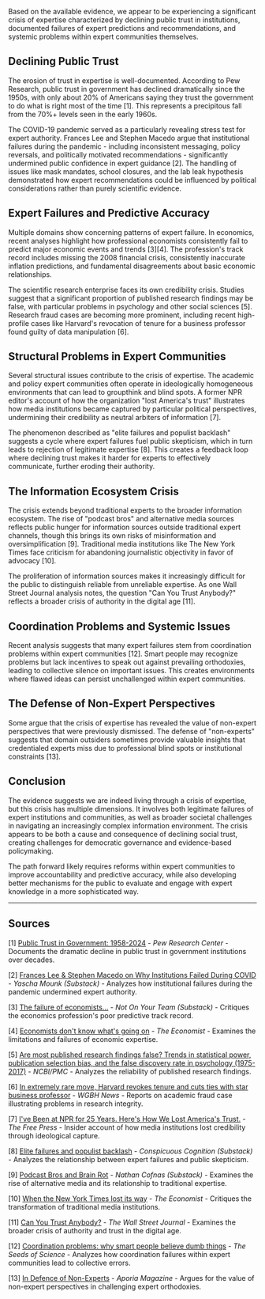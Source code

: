 Based on the available evidence, we appear to be experiencing a significant crisis of expertise characterized by declining public trust in institutions, documented failures of expert predictions and recommendations, and systemic problems within expert communities themselves.

## Declining Public Trust

The erosion of trust in expertise is well-documented. According to Pew Research, public trust in government has declined dramatically since the 1950s, with only about 20% of Americans saying they trust the government to do what is right most of the time [1]. This represents a precipitous fall from the 70%+ levels seen in the early 1960s.

The COVID-19 pandemic served as a particularly revealing stress test for expert authority. Frances Lee and Stephen Macedo argue that institutional failures during the pandemic - including inconsistent messaging, policy reversals, and politically motivated recommendations - significantly undermined public confidence in expert guidance [2]. The handling of issues like mask mandates, school closures, and the lab leak hypothesis demonstrated how expert recommendations could be influenced by political considerations rather than purely scientific evidence.

## Expert Failures and Predictive Accuracy

Multiple domains show concerning patterns of expert failure. In economics, recent analyses highlight how professional economists consistently fail to predict major economic events and trends [3][4]. The profession's track record includes missing the 2008 financial crisis, consistently inaccurate inflation predictions, and fundamental disagreements about basic economic relationships.

The scientific research enterprise faces its own credibility crisis. Studies suggest that a significant proportion of published research findings may be false, with particular problems in psychology and other social sciences [5]. Research fraud cases are becoming more prominent, including recent high-profile cases like Harvard's revocation of tenure for a business professor found guilty of data manipulation [6].

## Structural Problems in Expert Communities

Several structural issues contribute to the crisis of expertise. The academic and policy expert communities often operate in ideologically homogeneous environments that can lead to groupthink and blind spots. A former NPR editor's account of how the organization "lost America's trust" illustrates how media institutions became captured by particular political perspectives, undermining their credibility as neutral arbiters of information [7].

The phenomenon described as "elite failures and populist backlash" suggests a cycle where expert failures fuel public skepticism, which in turn leads to rejection of legitimate expertise [8]. This creates a feedback loop where declining trust makes it harder for experts to effectively communicate, further eroding their authority.

## The Information Ecosystem Crisis

The crisis extends beyond traditional experts to the broader information ecosystem. The rise of "podcast bros" and alternative media sources reflects public hunger for information sources outside traditional expert channels, though this brings its own risks of misinformation and oversimplification [9]. Traditional media institutions like The New York Times face criticism for abandoning journalistic objectivity in favor of advocacy [10].

The proliferation of information sources makes it increasingly difficult for the public to distinguish reliable from unreliable expertise. As one Wall Street Journal analysis notes, the question "Can You Trust Anybody?" reflects a broader crisis of authority in the digital age [11].

## Coordination Problems and Systemic Issues

Recent analysis suggests that many expert failures stem from coordination problems within expert communities [12]. Smart people may recognize problems but lack incentives to speak out against prevailing orthodoxies, leading to collective silence on important issues. This creates environments where flawed ideas can persist unchallenged within expert communities.

## The Defense of Non-Expert Perspectives

Some argue that the crisis of expertise has revealed the value of non-expert perspectives that were previously dismissed. The defense of "non-experts" suggests that domain outsiders sometimes provide valuable insights that credentialed experts miss due to professional blind spots or institutional constraints [13].

## Conclusion

The evidence suggests we are indeed living through a crisis of expertise, but this crisis has multiple dimensions. It involves both legitimate failures of expert institutions and communities, as well as broader societal challenges in navigating an increasingly complex information environment. The crisis appears to be both a cause and consequence of declining social trust, creating challenges for democratic governance and evidence-based policymaking.

The path forward likely requires reforms within expert communities to improve accountability and predictive accuracy, while also developing better mechanisms for the public to evaluate and engage with expert knowledge in a more sophisticated way.

---

## Sources

[1] [Public Trust in Government: 1958-2024](https://www.pewresearch.org/politics/2024/06/24/public-trust-in-government-1958-2024/) - *Pew Research Center* - Documents the dramatic decline in public trust in government institutions over decades.

[2] [Frances Lee & Stephen Macedo on Why Institutions Failed During COVID](https://yaschamounk.substack.com/p/frances-lee-and-stephen-macedo) - *Yascha Mounk (Substack)* - Analyzes how institutional failures during the pandemic undermined expert authority.

[3] [The failure of economists...](https://www.notonyourteam.co.uk/p/the-failure-of-economists) - *Not On Your Team (Substack)* - Critiques the economics profession's poor predictive track record.

[4] [Economists don't know what's going on](https://www.economist.com/finance-and-economics/2025/04/24/economists-dont-know-whats-going-on) - *The Economist* - Examines the limitations and failures of economic expertise.

[5] [Are most published research findings false? Trends in statistical power, publication selection bias, and the false discovery rate in psychology (1975-2017)](https://pmc.ncbi.nlm.nih.gov/articles/PMC10581498/) - *NCBI/PMC* - Analyzes the reliability of published research findings.

[6] [In extremely rare move, Harvard revokes tenure and cuts ties with star business professor](https://www.wgbh.org/news/education-news/2025-05-25/in-extremely-rare-move-harvard-revokes-tenure-and-cuts-ties-with-star-business-professor) - *WGBH News* - Reports on academic fraud case illustrating problems in research integrity.

[7] [I've Been at NPR for 25 Years. Here's How We Lost America's Trust.](https://www.thefp.com/p/npr-editor-how-npr-lost-americas-trust) - *The Free Press* - Insider account of how media institutions lost credibility through ideological capture.

[8] [Elite failures and populist backlash](https://www.conspicuouscognition.com/p/elite-failures-and-populist-backlash) - *Conspicuous Cognition (Substack)* - Analyzes the relationship between expert failures and public skepticism.

[9] [Podcast Bros and Brain Rot](https://ncofnas.com/p/podcast-bros-and-brain-rot) - *Nathan Cofnas (Substack)* - Examines the rise of alternative media and its relationship to traditional expertise.

[10] [When the New York Times lost its way](https://www.economist.com/1843/2023/12/14/when-the-new-york-times-lost-its-way) - *The Economist* - Critiques the transformation of traditional media institutions.

[11] [Can You Trust Anybody?](https://www.wsj.com/opinion/can-you-trust-anybody-president-media-influencer-ai-aa13b7ea) - *The Wall Street Journal* - Examines the broader crisis of authority and trust in the digital age.

[12] [Coordination problems: why smart people believe dumb things](https://www.theseedsofscience.pub/p/coordination-problems-why-smart-people) - *The Seeds of Science* - Analyzes how coordination failures within expert communities lead to collective errors.

[13] [In Defence of Non-Experts](https://www.aporiamagazine.com/p/in-defence-of-non-experts) - *Aporia Magazine* - Argues for the value of non-expert perspectives in challenging expert orthodoxies.